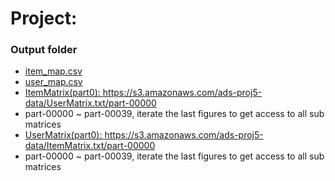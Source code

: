 # Project: 
### Output folder

+ <a href="https://s3.amazonaws.com/ads-proj5-data/item_map.csv">item_map.csv</a>
+ <a href="https://s3.amazonaws.com/ads-proj5-data/user_map.csv">user_map.csv</a>
+ <a href="https://s3.amazonaws.com/ads-proj5-data/ItemMatrix.txt/part-00000">ItemMatrix(part0): https://s3.amazonaws.com/ads-proj5-data/UserMatrix.txt/part-00000</a>
+ part-00000 ~ part-00039, iterate the last figures to get access to all sub matrices
+ <a href="https://s3.amazonaws.com/ads-proj5-data/UserMatrix.txt/part-00000">UserMatrix(part0): https://s3.amazonaws.com/ads-proj5-data/ItemMatrix.txt/part-00000</a>
+ part-00000 ~ part-00039, iterate the last figures to get access to all sub matrices

